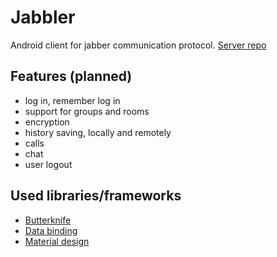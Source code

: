 # Jabbler
Android client for jabber communication protocol.
[Server repo](https://gitlab.fel.cvut.cz/skalaja7/JabblerServer)


## Features (planned)
* log in, remember log in
* support for groups and rooms
* encryption
* history saving, locally and remotely
* calls
* chat
* user logout

## Used libraries/frameworks
* <a href="http://jakewharton.github.io/butterknife/" target="_blank">Butterknife</a>
* <a href="https://developer.android.com/topic/libraries/data-binding/index.html" target="_blank">Data binding</a>
* <a href="https://developer.android.com/design/material/index.html" target="_blank">Material design</a>